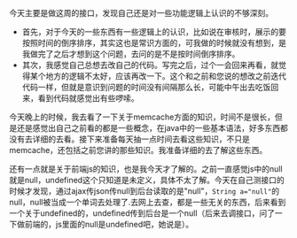 今天主要是做这周的接口，发现自己还是对一些功能逻辑上认识的不够深刻。  
+ 首先，对于今天的一些东西有一些逻辑上的认识，比如说在审核时，展示的要按照时间的倒序排序，其实这也是常识方面的，可我做的时候就没有想到，是我做完了之后才想到这个问题，去问的是不是按时间倒序排序。  
+ 其次，我感觉自己总想去改自己的代码。写完之后，过个一会回来再看，就觉得某个地方的逻辑不太好，应该再改一下。这个和之前和您说的想改之前迭代代码一样，但就是意识到问题的时间没有间隔那么长，可能中午出去吃饭回来，看到代码就感觉出有些啰嗦。  

今天晚上的时候，我去看了一下关于memcache方面的知识，时间不是很长，但是还是感觉出自己之前看的都是一些概念，在java中的一些基本语法，好多东西都没有去详细的去看。接下来准备每天抽一点时间去看这些知识，不只是memcache，还包括之前您讲的那些知识。我准备详细的去了解这些东西。  

还有一点就是关于前端js的知识，也是我今天才了解的。之前一直感觉js中的null就是null，undefined这个只知道是未定义，具体不太了解。今天在自己测接口的时候才发现，通过ajax传json传null到后台读取的是"null"，`String a="null"`的null，null被当成一个单词去处理了.去网上去查，都是一些无关的东西，后来看到一个关于undefined的，undefined传到后台是一个null（后来去调接口，问了一下做前端的，js里面的null是undefined吧，她说是）。  
